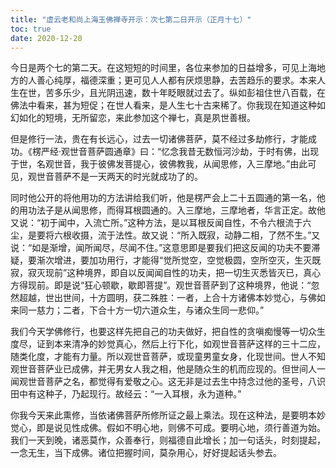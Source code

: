 ```yaml
---
title: "虚云老和尚上海玉佛禅寺开示：次七第二日开示（正月十七）"
toc: true
date: 2020-12-20
---
```



今日是两个七的第二天。在这短短的时间里，各位来参加的日益增多，可见上海地方的人善心纯厚，福德深重；更可见人人都有厌烦思静，去苦趋乐的要求。本来人生在世，苦多乐少，且光阴迅速，数十年眨眼就过去了。纵如彭祖住世八百载，在佛法中看来，甚为短促；在世人看来，是人生七十古来稀了。你我现在知道这种如幻如化的短境，无所留恋，来此参加这个禅七，真是夙世善根。

但是修行一法，贵在有长远心，过去一切诸佛菩萨，莫不经过多劫修行，才能成功。《楞严经·观世音菩萨圆通章》曰：“忆念我昔无数恒河沙劫，于时有佛，出现于世，名观世音，我于彼佛发菩提心，彼佛教我，从闻思修，入三摩地。”由此可见，观世音菩萨不是一天两天的时光就成功了的。

同时他公开的将他用功的方法讲给我们听，他是楞严会上二十五圆通的第一名，他的用功法子是从闻思修，而得耳根圆通的。入三摩地，三摩地者，华言正定。故他又说：“初于闻中，入流亡所。”这种方法，是以耳根反闻自性，不令六根流于六尘，是要将六根收摄，流于法性。故又说：“所入既寂，动静二相，了然不生。”又说：“如是渐增，闻所闻尽，尽闻不住。”这意思即是要我们把这反闻的功夫不要滞疑，要渐次增进，要加功用行，才能得“觉所觉空，空觉极圆，空所空灭，生灭既寂，寂灭现前”这种境界，即自以反闻闻自性的功夫，把一切生灭悉皆灭已，真心方得现前。即是说“狂心顿歇，歇即菩提”。观世音菩萨到了这种境界，他说：“忽然超越，世出世间，十方圆明，获二殊胜：一者，上合十方诸佛本妙觉心，与佛如来同一慈力；二者，下合十方一切六道众生，与诸众生同一悲仰。”

我们今天学佛修行，也要这样先把自己的功夫做好，把自性的贪嗔痴慢等一切众生度尽，证到本来清净的妙觉真心，然后上行下化，如观世音菩萨这样的三十二应，随类化度，才能有力量。所以观世音菩萨，或现童男童女身，化现世间。世人不知观世音菩萨业已成佛，并无男女人我之相，他是随众生的机而应现的。但世间人一闻观世音菩萨之名，都觉得有爱敬之心。这无非是过去生中持念过他的圣号，八识田中有这种子，乃起现行。故经云：“一入耳根，永为道种。”

你我今天来此熏修，当依诸佛菩萨所修所证之最上乘法。现在这种法，是要明本妙觉心，即是说见性成佛。假如不明心地，则佛不可成。要明心地，须行善道为始。我们一天到晚，诸恶莫作，众善奉行，则福德自此增长；加一句话头，时刻提起，一念无生，当下成佛。诸位把握时间，莫杂用心，好好提起话头参去。